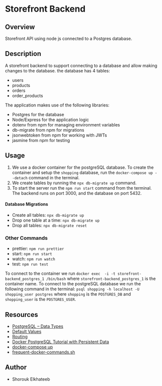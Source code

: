 # Storefront Backend

## Overview
Storefront API using node js connected to a Postgres database.

## Description
A storefront backend to support connecting to a database and allow making changes to the database. the database has 4 tables: 
- users
- products
- orders
- order_products

The  application makes use of the following libraries:
- Postgres for the database
- Node/Express for the application logic
- dotenv from npm for managing environment variables
- db-migrate from npm for migrations
- jsonwebtoken from npm for working with JWTs
- jasmine from npm for testing

## Usage
1. We use a docker container for the postgreSQL database. To create the container and setup the `shopping` database, run the `docker-compose up --detach` command in the terminal.
2. We create tables by running the `npx db-migrate up` command.
3. To start the server run the `npm run start` command from the terminal. The backend runs on port 3000, and the database on port 5432.

#### Database Migrations
- Create all tables: `npx db-migrate up`
- Drop one table at a time: `npx db-migrate up`
- Drop all tables: `npx db-migrate reset`

### Other Commands
- prettier: `npm run prettier`
- start: `npm run start`
- watch: `npm run watch`
- test: `npm run test`

To connect to the container we run `docker exec  -i -t storefront-backend_postgres_1 /bin/bash` where `storefront-backend_postgres_1` is the container name.
To connect to the postgreSQL database we run the following command in the terminal:
`psql shopping -h localhost -U shopping_user postgres` where `shopping` is the `POSTGRES_DB` and `shopping_user` is the `POSTGRES_USER`.

## Resources
- [PostgreSQL – Data Types](https://www.geeksforgeeks.org/postgresql-data-types/)
- [Default Values](https://www.postgresql.org/docs/current/ddl-default.html#:~:text=If%20no%20default%20value%20is,after%20the%20column%20data%20type.)
- [Routing](https://expressjs.com/en/guide/routing.html)
- [Docker PostgreSQL Tutorial with Persistent Data](https://www.youtube.com/watch?v=G3gnMSyX-XM&t=201s)
- [docker-compose up](https://docs.docker.com/compose/reference/up/)
- [frequent-docker-commands.sh](https://gist.github.com/orette/9e0c98cf89138299fcf82016e8a45d55)

## Author
- Shorouk Elkhateeb
